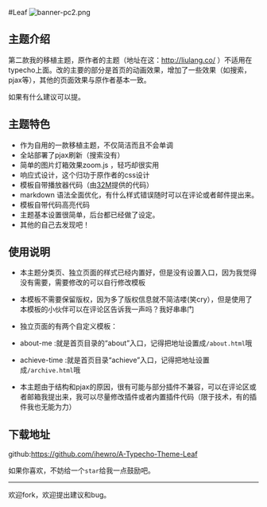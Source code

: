 #Leaf
![banner-pc2.png](http://www.ihewro.com/usr/uploads/2016/10/3724551346.png)


## 主题介绍

第二款我的移植主题，原作者的主题（地址在这：http://liulang.co/ ）不适用在typecho上面。改的主要的部分是首页的动画效果，增加了一些效果（如搜索，pjax等），其他的页面效果与原作者基本一致。

如果有什么建议可以提。

## 主题特色

* 作为自用的一款移植主题，不仅简洁而且不会单调
* 全站部署了pjax刷新（搜索没有）
* 简单的图片灯箱效果zoom.js ，轻巧却很实用
* 响应式设计，这个归功于原作者的css设计
* 模板自带播放器代码（由[32M](https://32mb.space/)提供的代码）
* markdown 语法全面优化，有什么样式错误随时可以在评论或者邮件提出来。
* 模板自带代码高亮代码
* 主题基本设置很简单，后台都已经做了设定。
* 其他的自己去发现吧！



## 使用说明

* 本主题分类页、独立页面的样式已经内置好，但是没有设置入口，因为我觉得没有需要，需要修改的可以自行修改模板
* 本模板不需要保留版权，因为多了版权信息就不简洁喽(笑cry），但是使用了本模板的小伙伴可以在评论区告诉我一声吗？我好串串门
* 独立页面的有两个自定义模板：
 * about-me :就是首页目录的“about”入口，记得把地址设置成`/about.html`哦
 * achieve-time :就是首页目录“achieve”入口，记得把地址设置成`/archive.html`哦
 
* 本主题由于结构和pjax的原因，很有可能与部分插件不兼容，可以在评论区或者邮箱我提出来，我可以尽量修改插件或者内置插件代码（限于技术，有的插件我也无能为力）

## 下载地址

github:<https://github.com/ihewro/A-Typecho-Theme-Leaf>

如果你喜欢，不妨给一个`star`给我一点鼓励吧。

---

欢迎fork，欢迎提出建议和bug。
